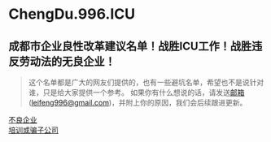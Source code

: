 # ChengDu.996.ICU
## 成都市企业良性改革建议名单！战胜ICU工作！战胜违反劳动法的无良企业！
> 这个名单都是广大的网友们提供的，也有一些避坑名单，希望也不是说针对谁，只是给大家提供一个参考。
> 如果你有什么想说的话，请发送<a href="mailto:leifeng996@gmail.com">邮箱</a>(leifeng996@gmail.com)，并附上你的原因，我们会后续跟进更新。

[不良企业](https://github.com/ToEnjoyLife/ChengDu.996.ICU/blob/main/list/icu-list.md)  
[培训或骗子公司](https://github.com/ToEnjoyLife/ChengDu.996.ICU/blob/main/list/swindler-list.md)
